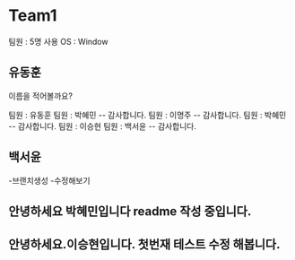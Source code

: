 # Team1
팀원 : 5명
사용 OS : Window

## 유동훈
이름을 적어볼까요?

팀원 : 유동훈
팀원 : 박혜민 -- 감사합니다.
팀원 : 이명주 -- 감사합니다.
팀원 : 박혜민 -- 감사합니다.
팀원 : 이승현
팀원 : 백서윤 -- 감사합니다.



## 백서윤
-브랜치생성
-수정해보기

## 안녕하세요 박혜민입니다 readme 작성 중입니다.

## 안녕하세요.이승현입니다. 첫번재 테스트 수정 해봅니다.





